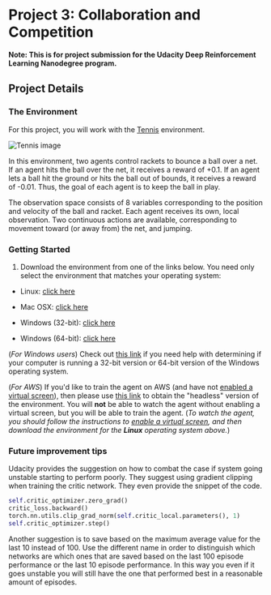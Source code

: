 # Project 3: Collaboration and Competition

**Note: This is for project submission for the Udacity Deep Reinforcement Learning Nanodegree program.**




## Project Details

### The Environment

For this project, you will work with the [Tennis](https://github.com/Unity-Technologies/ml-agents/blob/master/docs/Learning-Environment-Examples.md#tennis) environment.


![Tennis image](https://user-images.githubusercontent.com/10624937/42135623-e770e354-7d12-11e8-998d-29fc74429ca2.gif)

In this environment, two agents control rackets to bounce a ball over a net. If an agent hits the ball over the net, it receives a reward of +0.1.  If an agent lets a ball hit the ground or hits the ball out of bounds, it receives a reward of -0.01.  Thus, the goal of each agent is to keep the ball in play.

The observation space consists of 8 variables corresponding to the position and velocity of the ball and racket. Each agent receives its own, local observation.  Two continuous actions are available, corresponding to movement toward (or away from) the net, and jumping. 

### Getting Started



1. Download the environment from one of the links below.  You need only select the environment that matches your operating system:
    

- Linux: [click here](https://s3-us-west-1.amazonaws.com/udacity-drlnd/P3/Tennis/Tennis_Linux.zip)
    

- Mac OSX: [click here](https://s3-us-west-1.amazonaws.com/udacity-drlnd/P3/Tennis/Tennis.app.zip)
    

- Windows (32-bit): [click here](https://s3-us-west-1.amazonaws.com/udacity-drlnd/P3/Tennis/Tennis_Windows_x86.zip)
    

- Windows (64-bit): [click here](https://s3-us-west-1.amazonaws.com/udacity-drlnd/P3/Tennis/Tennis_Windows_x86_64.zip)
    
    


(_For Windows users_) Check out [this link](https://support.microsoft.com/en-us/help/827218/how-to-determine-whether-a-computer-is-running-a-32-bit-version-or-64) if you need help with determining if your computer is running a 32-bit version or 64-bit version of the Windows operating system.

    

(_For AWS_) If you'd like to train the agent on AWS (and have not [enabled a virtual screen](https://github.com/Unity-Technologies/ml-agents/blob/master/docs/Training-on-Amazon-Web-Service.md)), then please use [this link](https://s3-us-west-1.amazonaws.com/udacity-drlnd/P3/Tennis/Tennis_Linux_NoVis.zip) to obtain the "headless" version of the environment.  You will **not** be able to watch the agent without enabling a virtual screen, but you will be able to train the agent.  (_To watch the agent, you should follow the instructions to [enable a virtual screen](https://github.com/Unity-Technologies/ml-agents/blob/master/docs/Training-on-Amazon-Web-Service.md), and then download the environment for the **Linux** operating system above._)



### Future improvement tips

Udacity provides the suggestion on how to combat the case if system going unstable starting to perform poorly. They suggest using gradient clipping when training the critic network. They even provide the snippet of the code.

```python
self.critic_optimizer.zero_grad()
critic_loss.backward()
torch.nn.utils.clip_grad_norm(self.critic_local.parameters(), 1)
self.critic_optimizer.step()
```
Another suggestion is to save based on the maximum average value for the last 10 instead of 100. Use the different name in order to distinguish which networks are which ones that are saved based on the last 100 episode performance or the last 10 episode performance. In this way you even if it goes unstable you will still have the one that performed best in a reasonable amount of episodes.
